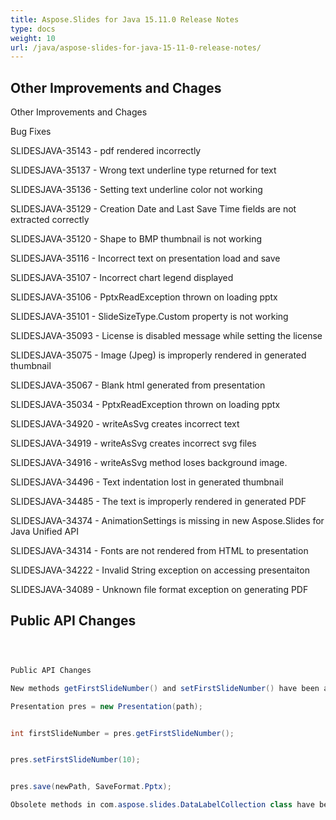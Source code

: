 ```yaml
---
title: Aspose.Slides for Java 15.11.0 Release Notes
type: docs
weight: 10
url: /java/aspose-slides-for-java-15-11-0-release-notes/
---
```


## **Other Improvements and Chages**
Other Improvements and Chages

Bug Fixes

SLIDESJAVA-35143 - pdf rendered incorrectly

SLIDESJAVA-35137 - Wrong text underline type returned for text

SLIDESJAVA-35136 - Setting text underline color not working

SLIDESJAVA-35129 - Creation Date and Last Save Time fields are not extracted correctly

SLIDESJAVA-35120 - Shape to BMP thumbnail is not working

SLIDESJAVA-35116 - Incorrect text on presentation load and save

SLIDESJAVA-35107 - Incorrect chart legend displayed

SLIDESJAVA-35106 - PptxReadException thrown on loading pptx

SLIDESJAVA-35101 - SlideSizeType.Custom property is not working

SLIDESJAVA-35093 - License is disabled message while setting the license

SLIDESJAVA-35075 - Image (Jpeg) is improperly rendered in generated thumbnail

SLIDESJAVA-35067 - Blank html generated from presentation

SLIDESJAVA-35034 - PptxReadException thrown on loading pptx

SLIDESJAVA-34920 - writeAsSvg creates incorrect text

SLIDESJAVA-34919 - writeAsSvg creates incorrect svg files

SLIDESJAVA-34916 - writeAsSvg method loses background image.

SLIDESJAVA-34496 - Text indentation lost in generated thumbnail

SLIDESJAVA-34485 - The text is improperly rendered in generated PDF

SLIDESJAVA-34374 - AnimationSettings is missing in new Aspose.Slides for Java Unified API

SLIDESJAVA-34314 - Fonts are not rendered from HTML to presentation

SLIDESJAVA-34222 - Invalid String exception on accessing presentaiton

SLIDESJAVA-34089 - Unknown file format exception on generating PDF
## **Public API Changes**
``` java



Public API Changes

New methods getFirstSlideNumber() and setFirstSlideNumber() have been added to the Presentation class

Presentation pres = new Presentation(path);


int firstSlideNumber = pres.getFirstSlideNumber();


pres.setFirstSlideNumber(10);


pres.save(newPath, SaveFormat.Pptx);

Obsolete methods in com.aspose.slides.DataLabelCollection class have been deleted


```
